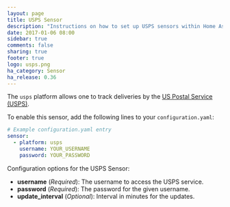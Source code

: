 ```yaml
---
layout: page
title: USPS Sensor
description: "Instructions on how to set up USPS sensors within Home Assistant."
date: 2017-01-06 08:00
sidebar: true
comments: false
sharing: true
footer: true
logo: usps.png
ha_category: Sensor
ha_release: 0.36
---
```


The `usps` platform allows one to track deliveries by the [US Postal Service (USPS)](https://www.usps.com/).

To enable this sensor, add the following lines to your `configuration.yaml`:

```yaml
# Example configuration.yaml entry
sensor:
  - platform: usps
    username: YOUR_USERNAME
    password: YOUR_PASSWORD
```

Configuration options for the USPS Sensor:

- **username** (*Required*): The username to access the USPS service.
- **password** (*Required*): The password for the given username.
- **update_interval** (*Optional*): Interval in minutes for the updates.

